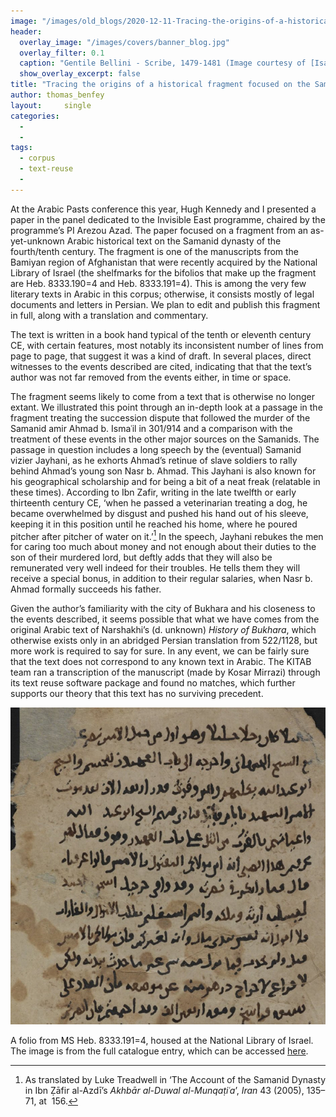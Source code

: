 ```yaml
---
image: "/images/old_blogs/2020-12-11-Tracing-the-origins-of-a-historical-fragment-focused-on-the-Sāmānids//media/image1.png"
header:
  overlay_image: "/images/covers/banner_blog.jpg"
  overlay_filter: 0.1
  caption: "Gentile Bellini - Scribe, 1479-1481 (Image courtesy of [Isabella Stewart Gardner Museum](https://www.gardnermuseum.org/experience/collection/10755), Boston)" 
  show_overlay_excerpt: false 
title: "Tracing the origins of a historical fragment focused on the Samanids"			
author: thomas_benfey		
layout:		single
categories:
  - 
  - 
tags:
  - corpus
  - text-reuse
  - 
---
```

At the Arabic Pasts conference this year, Hugh Kennedy and I presented a paper in the panel dedicated to the Invisible East programme, chaired by the programme’s PI Arezou Azad. The paper focused on a fragment from an as-yet-unknown Arabic historical text on the Samanid dynasty of the fourth/tenth century. The fragment is one of the manuscripts from the Bamiyan region of Afghanistan that were recently acquired by the National Library of Israel (the shelfmarks for the bifolios that make up the fragment are Heb. 8333.190=4 and Heb. 8333.191=4). This is among the very few literary texts in Arabic in this corpus; otherwise, it consists mostly of legal documents and letters in Persian. We plan to edit and publish this fragment in full, along with a translation and commentary.



The text is written in a book hand typical of the tenth or eleventh century CE, with certain features, most notably its inconsistent number of lines from page to page, that suggest it was a kind of draft. In several places, direct witnesses to the events described are cited, indicating that that the text’s author was not far removed from the events either, in time or space.



The fragment seems likely to come from a text that is otherwise no longer extant. We illustrated this point through an in-depth look at a passage in the fragment treating the succession dispute that followed the murder of the Samanid amir Ahmad b. Ismaʿil in 301/914 and a comparison with the treatment of these events in the other major sources on the Samanids. The passage in question includes a long speech by the (eventual) Samanid vizier Jayhani, as he exhorts Ahmad’s retinue of slave soldiers to rally behind Ahmad’s young son Nasr b. Ahmad. This Jayhani is also known for his geographical scholarship and for being a bit of a neat freak (relatable in these times). According to Ibn Zafir, writing in the late twelfth or early thirteenth century CE, ‘when he passed a veterinarian treating a dog, he became overwhelmed by disgust and pushed his hand out of his sleeve, keeping it in this position until he reached his home, where he poured pitcher after pitcher of water on it.’[^1] In the speech, Jayhani rebukes the men for caring too much about money and not enough about their duties to the son of their murdered lord, but deftly adds that they will also be remunerated very well indeed for their troubles. He tells them they will receive a special bonus, in addition to their regular salaries, when Nasr b. Ahmad formally succeeds his father.



Given the author’s familiarity with the city of Bukhara and his closeness to the events described, it seems possible that what we have comes from the original Arabic text of Narshakhi’s (d. unknown) *History of Bukhara*, which otherwise exists only in an abridged Persian translation from 522/1128, but more work is required to say for sure. In any event, we can be fairly sure that the text does not correspond to any known text in Arabic. The KITAB team ran a transcription of the manuscript (made by Kosar Mirrazi) through its text reuse software package and found no matches, which further supports our theory that this text has no surviving precedent.



[![](/images/old_blogs/2020-12-11-Tracing-the-origins-of-a-historical-fragment-focused-on-the-Sāmānids//media/image1.png)](/images/old_blogs/2020-12-11-Tracing-the-origins-of-a-historical-fragment-focused-on-the-Sāmānids//media/image1.png)



A folio from MS Heb. 8333.191=4, housed at the National Library of Israel. The image is from the full catalogue entry, which can be accessed [here](https://www.nli.org.il/en/manuscripts/NNL_ALEPH003924972/NLI).


[^1]: As translated by Luke Treadwell in ‘The Account of the Samanid Dynasty in Ibn Ẓāfir al-Azdī’s *Akhbār al-Duwal al-Munqaṭiʿa*’, *Iran* 43 (2005), 135–71, at  156.

